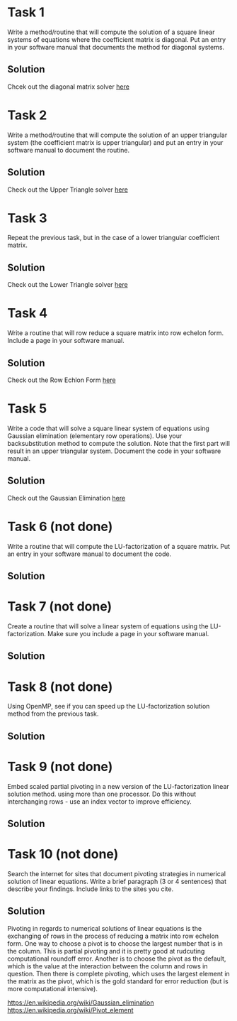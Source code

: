 # Task 1
Write a method/routine that will compute the solution of a square linear systems of equations where the coefficient matrix is diagonal. Put an entry in your software manual that documents the method for diagonal systems.


## Solution
Chcek out the diagonal matrix solver [here](https://github.com/jakeat555/math4610/blob/master/SoftwareManual/diagonal.md)

# Task 2 
Write a method/routine that will compute the solution of an upper triangular system (the coefficient matrix is upper triangular) and put an entry in your software manual to document the routine.

## Solution
Check out the Upper Triangle solver [here](https://github.com/jakeat555/math4610/blob/master/SoftwareManual/upperTriangle.md)

# Task 3
Repeat the previous task, but in the case of a lower triangular coefficient matrix.

## Solution
Check out the Lower Triangle solver [here](https://github.com/jakeat555/math4610/blob/master/SoftwareManual/lowerTriangle.md)

# Task 4
Write a routine that will row reduce a square matrix into row echelon form. Include a page in your software manual.

## Solution
Check out the Row Echlon Form [here](https://github.com/jakeat555/math4610/blob/master/SoftwareManual/rowEchelon.md)

# Task 5
Write a code that will solve a square linear system of equations using Gaussian elimination (elementary row operations). Use your backsubstitution method to compute the solution. Note that the first part will result in an upper triangular system. Document the code in your software manual.

## Solution
Check out the Gaussian Elimination [here](https://github.com/jakeat555/math4610/blob/master/SoftwareManual/gaussianElim.md)

# Task 6 (not done)
Write a routine that will compute the LU-factorization of a square matrix. Put an entry in your software manual to document the code.

## Solution


# Task 7 (not done)
Create a routine that will solve a linear system of equations using the LU-factorization. Make sure you include a page in your software manual.

## Solution


# Task 8 (not done)
Using OpenMP, see if you can speed up the LU-factorization solution method from the previous task.

## Solution


# Task 9 (not done)
Embed scaled partial pivoting in a new version of the LU-factorization linear solution method. using more than one processor. Do this without interchanging rows - use an index vector to improve efficiency.

## Solution


# Task 10 (not done)
Search the internet for sites that document pivoting strategies in numerical solution of linear equations. Write a brief paragraph (3 or 4 sentences) that describe your findings. Include links to the sites you cite.

## Solution
Pivoting in regards to numerical solutions of linear equations is the exchanging of rows in the process of reducing a matrix into row echelon form. One way to choose a pivot is to choose the largest number that is in the column. This is partial pivoting and it is pretty good at rudcuting computational roundoff error. Another is to choose the pivot as the default, which is the value at the interaction between the column and rows in question. Then there is complete pivoting, which uses the largest element in the matrix as the pivot, which is the gold standard for error reduction (but is more computational intensive).

https://en.wikipedia.org/wiki/Gaussian_elimination
https://en.wikipedia.org/wiki/Pivot_element
